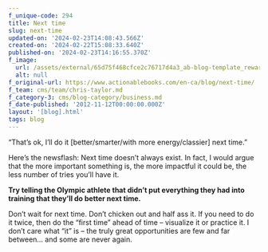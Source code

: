 ```yaml
---
f_unique-code: 294
title: Next time
slug: next-time
updated-on: '2024-02-23T14:08:43.566Z'
created-on: '2024-02-22T15:08:33.640Z'
published-on: '2024-02-23T14:16:55.370Z'
f_image:
  url: /assets/external/65d75f468cfce2c76717d4a3_ab-blog-template_reward.jpeg
  alt: null
f_original-url: https://www.actionablebooks.com/en-ca/blog/next-time/
f_team: cms/team/chris-taylor.md
f_category-3: cms/blog-category/business.md
f_date-published: '2012-11-12T00:00:00.000Z'
layout: '[blog].html'
tags: blog
---
```


“That’s ok, I’ll do it \[better/smarter/with more energy/classier\] next time.”

Here’s the newsflash: Next time doesn’t always exist. In fact, I would argue that the more important something is, the more impactful it could be, the less number of tries you’ll have it.

**Try telling the Olympic athlete that didn’t put everything they had into training that they’ll do better next time.**

Don’t wait for next time. Don’t chicken out and half ass it. If you need to do it twice, then do the “first time” ahead of time – visualize it or practice it. I don’t care what “it” is – the truly great opportunities are few and far between… and some are never again.
